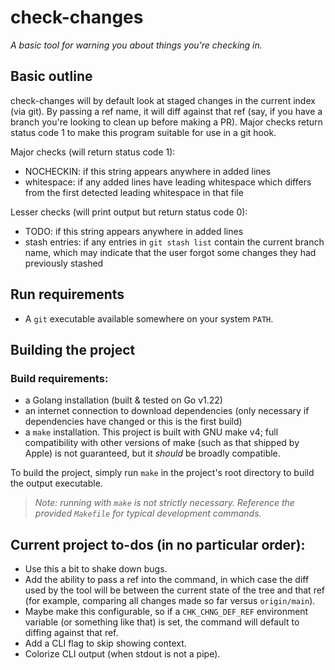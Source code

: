 # check-changes

*A basic tool for warning you about things you're checking in.*

## Basic outline

check-changes will by default look at staged changes in the current index (via git). By passing a ref name, it will diff against that ref (say, if you have a branch you're looking to clean up before making a PR). Major checks return status code 1 to make this program suitable for use in a git hook.

Major checks (will return status code 1):

- NOCHECKIN: if this string appears anywhere in added lines
- whitespace: if any added lines have leading whitespace which differs from the first detected leading whitespace in that file

Lesser checks (will print output but return status code 0):

- TODO: if this string appears anywhere in added lines
- stash entries: if any entries in `git stash list` contain the current branch name, which may indicate that the user forgot some changes they had previously stashed

## Run requirements

- A `git` executable available somewhere on your system `PATH`.

## Building the project

### Build requirements:

- a Golang installation (built & tested on Go v1.22)
- an internet connection to download dependencies (only necessary if dependencies have changed or this is the first build)
- a `make` installation. This project is built with GNU make v4; full compatibility with other versions of make (such as that shipped by Apple) is not guaranteed, but it _should_ be broadly compatible.

To build the project, simply run `make` in the project's root directory to build the output executable.

> _Note: running with `make` is not strictly necessary. Reference the provided `Makefile` for typical development commands._

## Current project to-dos (in no particular order):

- Use this a bit to shake down bugs.
- Add the ability to pass a ref into the command, in which case the diff used by the tool will be between the current state of the tree and that ref (for example, comparing all changes made so far versus `origin/main`).
- Maybe make this configurable, so if a `CHK_CHNG_DEF_REF` environment variable (or something like that) is set, the command will default to diffing against that ref.
- Add a CLI flag to skip showing context.
- Colorize CLI output (when stdout is not a pipe).
